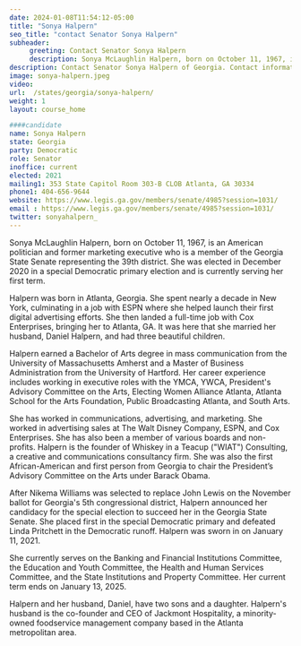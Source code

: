 ```yaml
---
date: 2024-01-08T11:54:12-05:00
title: "Sonya Halpern"
seo_title: "contact Senator Sonya Halpern"
subheader:
     greeting: Contact Senator Sonya Halpern
     description: Sonya McLaughlin Halpern, born on October 11, 1967, is an American politician and former marketing executive who is a member of the Georgia State Senate representing the 39th district. She was elected in December 2020 in a special Democratic primary election and is currently serving her first term.
description: Contact Senator Sonya Halpern of Georgia. Contact information for Sonya Halpern includes email address, phone number, and mailing address.
image: sonya-halpern.jpeg
video:
url:  /states/georgia/sonya-halpern/
weight: 1
layout: course_home

####candidate
name: Sonya Halpern
state: Georgia
party: Democratic
role: Senator
inoffice: current
elected: 2021
mailing1: 353 State Capitol Room 303-B CLOB Atlanta, GA 30334
phone1: 404-656-9644
website: https://www.legis.ga.gov/members/senate/4985?session=1031/
email : https://www.legis.ga.gov/members/senate/4985?session=1031/
twitter: sonyahalpern_
---
```


Sonya McLaughlin Halpern, born on October 11, 1967, is an American politician and former marketing executive who is a member of the Georgia State Senate representing the 39th district. She was elected in December 2020 in a special Democratic primary election and is currently serving her first term.

Halpern was born in Atlanta, Georgia. She spent nearly a decade in New York, culminating in a job with ESPN where she helped launch their first digital advertising efforts. She then landed a full-time job with Cox Enterprises, bringing her to Atlanta, GA. It was here that she married her husband, Daniel Halpern, and had three beautiful children.

Halpern earned a Bachelor of Arts degree in mass communication from the University of Massachusetts Amherst and a Master of Business Administration from the University of Hartford. Her career experience includes working in executive roles with the YMCA, YWCA, President's Advisory Committee on the Arts, Electing Women Alliance Atlanta, Atlanta School for the Arts Foundation, Public Broadcasting Atlanta, and South Arts.

She has worked in communications, advertising, and marketing. She worked in advertising sales at The Walt Disney Company, ESPN, and Cox Enterprises. She has also been a member of various boards and non-profits. Halpern is the founder of Whiskey in a Teacup ("WIAT") Consulting, a creative and communications consultancy firm. She was also the first African-American and first person from Georgia to chair the President’s Advisory Committee on the Arts under Barack Obama.

After Nikema Williams was selected to replace John Lewis on the November ballot for Georgia's 5th congressional district, Halpern announced her candidacy for the special election to succeed her in the Georgia State Senate. She placed first in the special Democratic primary and defeated Linda Pritchett in the Democratic runoff. Halpern was sworn in on January 11, 2021.

She currently serves on the Banking and Financial Institutions Committee, the Education and Youth Committee, the Health and Human Services Committee, and the State Institutions and Property Committee. Her current term ends on January 13, 2025.

Halpern and her husband, Daniel, have two sons and a daughter. Halpern's husband is the co-founder and CEO of Jackmont Hospitality, a minority-owned foodservice management company based in the Atlanta metropolitan area.
